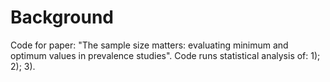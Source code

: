 # Background
Code for paper: "The sample size matters: evaluating minimum and optimum values in prevalence studies".
Code runs statistical analysis of: 1); 2); 3).

